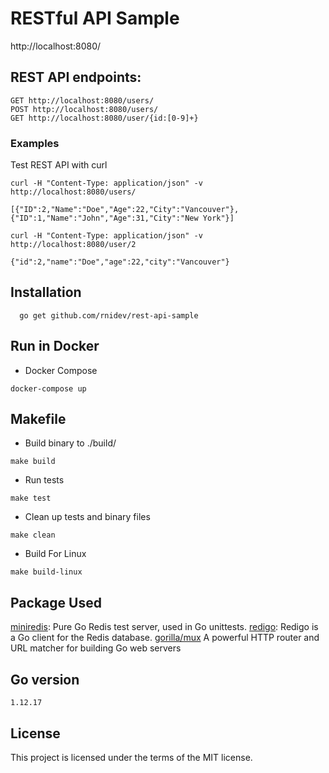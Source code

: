 # RESTful API Sample
http://localhost:8080/

## REST API endpoints:
```
GET http://localhost:8080/users/
POST http://localhost:8080/users/
GET http://localhost:8080/user/{id:[0-9]+}
```

### Examples
Test REST API with curl
```
curl -H "Content-Type: application/json" -v http://localhost:8080/users/
```
```
[{"ID":2,"Name":"Doe","Age":22,"City":"Vancouver"},{"ID":1,"Name":"John","Age":31,"City":"New York"}]
```

```
curl -H "Content-Type: application/json" -v http://localhost:8080/user/2
```

```
{"id":2,"name":"Doe","age":22,"city":"Vancouver"}
```

## Installation
```
  go get github.com/rnidev/rest-api-sample
```

## Run in Docker
- Docker Compose
```
docker-compose up
```

## Makefile
- Build binary to ./build/
```
make build
```
- Run tests
```
make test
```
- Clean up tests and binary files
```
make clean
```
- Build For Linux
```
make build-linux
```

## Package Used
[miniredis](https://github.com/alicebob/miniredis): Pure Go Redis test server, used in Go unittests.
[redigo](github.com/gomodule/redigo): Redigo is a Go client for the Redis database.
[gorilla/mux](https://github.com/gorilla/mux) A powerful HTTP router and URL matcher for building Go web servers
## Go version
```1.12.17```

## License
This project is licensed under the terms of the MIT license.

